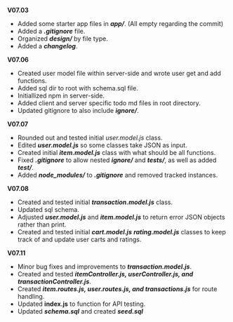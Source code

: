 **V07.03**
  - Added some starter app files in ***app/***. (All empty regarding the commit)
  - Added a ***.gitignore*** file.
  - Organized ***design/*** by file type.
  - Added a ***changelog***.

**V07.06**
  - Created user model file within server-side and wrote user get and add functions.
  - Added sql dir to root with schema.sql file.
  - Initiallized npm in server-side.
  - Added client and server specific todo md files in root directory.
  - Updated gitignore to also include ***ignore/***.

**V07.07**
  - Rounded out and tested initial *user.model.js* class. 
  - Edited ***user.model.js*** so some classes take JSON as input.
  - Created initial ***item.model.js*** class with what should be all functions.
  - Fixed ***.gitignore*** to allow nested ***ignore/*** and ***tests/***, as well as added ***test/***.
  - Added ***node_modules/*** to ***.gitignore*** and removed tracked instances.

**V07.08**
  - Created and tested initial ***transaction.model.js*** class.
  - Updated sql schema.
  - Adjusted ***user.model.js*** and ***item.model.js*** to return error JSON objects rather than print.
  - Created and tested initial ***cart.model.js*** ***rating.model.js*** classes to keep track of and update user carts and ratings.

**V07.11**
  - Minor bug fixes and improvements to ***transaction.model.js***.
  - Created and tested ***itemController.js, userController.js, and transactionController.js***.
  - Created ***item.routes.js, user.routes.js, and transactions.js*** for route handling.
  - Updated **index.js** to function for API testing.
  - Updated ***schema.sql*** and created ***seed.sql***
